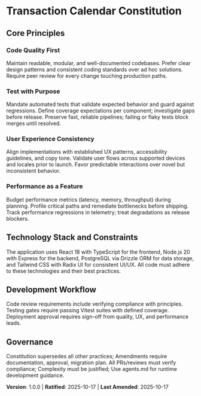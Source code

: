 <!--
Sync Impact Report

Version change: none → 1.0.0

List of modified principles: all new (Code Quality First, Test with Purpose, User Experience Consistency, Performance as a Feature)

Added sections: Technology Stack and Constraints, Development Workflow

Removed sections: none

Templates requiring updates: plan-template.md ✅ updated, tasks-template.md ✅ no update needed (tasks organized by user story, principles checked in plan), spec-template.md ✅ no update needed, agent-file-template.md ✅ no update needed, checklist-template.md ✅ no update needed

Follow-up TODOs: none
-->
# Transaction Calendar Constitution

## Core Principles

### Code Quality First
Maintain readable, modular, and well-documented codebases.
Prefer clear design patterns and consistent coding standards over ad hoc solutions.
Require peer review for every change touching production paths.

### Test with Purpose
Mandate automated tests that validate expected behavior and guard against regressions.
Define coverage expectations per component; investigate gaps before release.
Preserve fast, reliable pipelines; failing or flaky tests block merges until resolved.

### User Experience Consistency
Align implementations with established UX patterns, accessibility guidelines, and copy tone.
Validate user flows across supported devices and locales prior to launch.
Favor predictable interactions over novel but inconsistent behavior.

### Performance as a Feature
Budget performance metrics (latency, memory, throughput) during planning.
Profile critical paths and remediate bottlenecks before shipping.
Track performance regressions in telemetry; treat degradations as release blockers.

## Technology Stack and Constraints
The application uses React 18 with TypeScript for the frontend, Node.js 20 with Express for the backend, PostgreSQL via Drizzle ORM for data storage, and Tailwind CSS with Radix UI for consistent UI/UX. All code must adhere to these technologies and their best practices.

## Development Workflow
Code review requirements include verifying compliance with principles. Testing gates require passing Vitest suites with defined coverage. Deployment approval requires sign-off from quality, UX, and performance leads.

## Governance
Constitution supersedes all other practices; Amendments require documentation, approval, migration plan. All PRs/reviews must verify compliance; Complexity must be justified; Use agents.md for runtime development guidance.

**Version**: 1.0.0 | **Ratified**: 2025-10-17 | **Last Amended**: 2025-10-17
